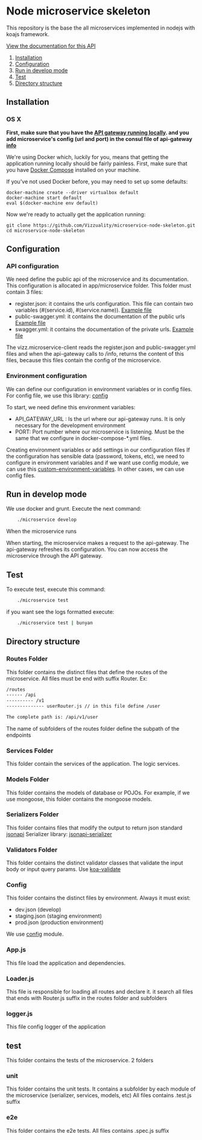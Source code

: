 # Node microservice skeleton
This repository is the base the all microservices implemented in nodejs with koajs framework.


[View the documentation for this
API](http://gfw-api.github.io/swagger-ui/?url=https://raw.githubusercontent.com/Vizzuality/microservice-node-skeleton/develop/app/microservice/swagger.yml#/MICROSERVICE)

1. [Installation](#installation)
2. [Configuration](#configuration)
3. [Run in develop mode](#run-in-develop-mode)
4. [Test](#test)
4. [Directory structure](#directory-structure)


## Installation

### OS X

**First, make sure that you have the [API gateway running
locally](https://github.com/Vizzuality/api-gateway#readme). and you add microservice's config (url and port) in the consul file of api-gateway [info](https://github.com/Vizzuality/api-gateway#user-content-how-are-microservices-discovered)**

We're using Docker which, luckily for you, means that getting the
application running locally should be fairly painless. First, make sure
that you have [Docker Compose](https://docs.docker.com/compose/install/)
installed on your machine.

If you've not used Docker before, you may need to set up some defaults:

```
docker-machine create --driver virtualbox default
docker-machine start default
eval $(docker-machine env default)
```

Now we're ready to actually get the application running:

```
git clone https://github.com/Vizzuality/microservice-node-skeleton.git
cd microservice-node-skeleton
```



## Configuration
### API configuration
We need define the public api of the microservice and its documentation. This configuration is allocated in app/microservice folder. This folder must contain 3 files:
* register.json: it contains the urls configuration. This file can contain two variables (#(service.id), #(service.name)). [Example file](app/microservice/register.json)
* public-swagger.yml: it contains the documentation of the public urls [Example file](app/microservice/public-swagger.json)
* swagger.yml: it contains the documentation of the private urls. [Example file](app/microservice/swagger.json)

The vizz.microservice-client reads the register.json and public-swagger.yml files and when the api-gateway calls to /info, returns the content of this files, because this files contain the config of the microservice.

### Environment configuration

We can define our configuration in environment variables or in config files.
For config file, we use this library: [config](https://github.com/lorenwest/node-config#readme)

To start, we need define this environment variables:
* API_GATEWAY_URL : Is the url where our api-gateway runs. It is only necessary for the development environment
* PORT: Port number where our microservice is listening. Must be the same that we configure in docker-compose-*.yml files.

Creating environment variables or add settings in our configuration files
If the configuration has sensible data (password, tokens, etc), we need to configure in environment variables and if we want use config module, we can use this [custom-environment-variables](https://github.com/lorenwest/node-config/wiki/Environment-Variables#custom-environment-variables).
In other cases, we can use config files.

## Run in develop mode
We use docker and grunt. Execute the next command:

```bash
    ./microservice develop
```
When the microservice runs

When starting, the microservice makes a request to the api-gateway. The api-gateway refreshes its configuration. You can now access the microservice through the API gateway.

## Test
To execute test, execute this command:
```bash
    ./microservice test
```

if you want see the logs formatted execute:

```bash
    ./microservice test | bunyan
```

## Directory structure

### Routes Folder
This folder contains the distinct files that define the routes of the microservice. All files must be end with suffix Router. Ex:

```bash
/routes
------ /api
---------- /v1
-------------- userRouter.js // in this file define /user

The complete path is: /api/v1/user
```

The name of subfolders of the routes folder define the subpath of the endpoints

### Services Folder
This folder contain the services of the application. The logic services.

### Models Folder
This folder contains the models of database or POJOs. For example, if we use mongoose, this folder contains the mongoose models.

### Serializers Folder
This folder contains files that modify the output to return json standard [jsonapi](http://jsonapi.org/) Serializer library: [jsonapi-serializer](https://github.com/SeyZ/jsonapi-serializer)

### Validators Folder
This folder contains the distinct validator classes that validate the input body or input query params. Use [koa-validate](https://github.com/RocksonZeta/koa-validate)

### Config
This folder contains the distinct files by environment. Always it must exist:
- dev.json (develop)
- staging.json (staging environment)
- prod.json (production environment)

We use [config](https://github.com/lorenwest/node-config) module.

### App.js
This file load the application and dependencies.

### Loader.js
This file is responsible for loading all routes and declare it. it search all files that ends with Router.js suffix in the routes folder and subfolders

### logger.js
This file config logger of the application

## test
This folder contains the tests of the microservice. 2 folders

### unit
  This folder contains the unit tests. It contains a subfolder by each module of the microservice (serializer, services, models, etc)   All files contains .test.js suffix

### e2e
 This folder contains the e2e tests.  All files contains .spec.js suffix
